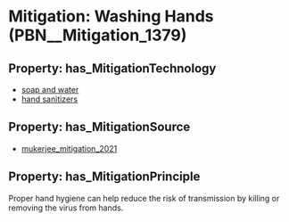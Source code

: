 # Mitigation: __Washing Hands__ (PBN__Mitigation_1379)

## Property: has_MitigationTechnology

* [soap and water](../Technology/PBN__Technology_3064)
* [hand sanitizers](../Technology/PBN__Technology_412)

## Property: has_MitigationSource

* [mukerjee_mitigation_2021](../Article/PBN__Article_154)

## Property: has_MitigationPrinciple

Proper hand hygiene can help reduce the risk of transmission by killing or removing the virus from hands.

